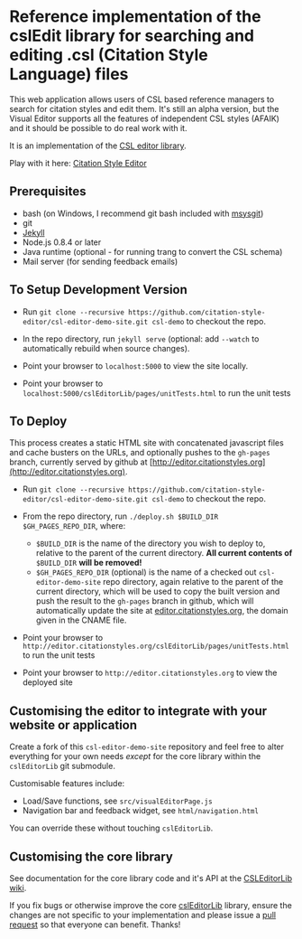 # Reference implementation of the cslEdit library for searching and editing .csl (Citation Style Language) files

This web application allows users of CSL based reference managers to search for citation styles and edit them. It's still an alpha version, but the Visual Editor supports all the features of independent CSL styles (AFAIK) and it should be possible to do real work with it.

It is an implementation of the [CSL editor library](https://github.com/citation-style-editor/csl-editor).

Play with it here: [Citation Style Editor](http://editor.citationstyles.org)

## Prerequisites

- bash (on Windows, I recommend git bash included with [msysgit](http://code.google.com/p/msysgit/downloads/list))
- git
- [Jekyll](https://github.com/mojombo/jekyll/wiki/install)
- Node.js 0.8.4 or later
- Java runtime (optional - for running trang to convert the CSL schema)
- Mail server (for sending feedback emails)

## To Setup Development Version

- Run `git clone --recursive https://github.com/citation-style-editor/csl-editor-demo-site.git csl-demo` to checkout the repo.

- In the repo directory, run `jekyll serve` (optional: add `--watch` to automatically rebuild when source changes).

- Point your browser to `localhost:5000` to view the site locally.

- Point your browser to `localhost:5000/cslEditorLib/pages/unitTests.html` to run the unit tests

## To Deploy

This process creates a static HTML site with concatenated javascript files and cache busters on the URLs, and optionally pushes to the `gh-pages` branch, currently served by github at [http://editor.citationstyles.org](http://editor.citationstyles.org).

- Run `git clone --recursive https://github.com/citation-style-editor/csl-editor-demo-site.git csl-demo` to checkout the repo.

- From the repo directory, run `./deploy.sh $BUILD_DIR $GH_PAGES_REPO_DIR`, where:
  - `$BUILD_DIR` is the name of the directory you wish to deploy to, relative to the parent of the current directory. **All current contents of** `$BUILD_DIR` **will be removed!**
  - `$GH_PAGES_REPO_DIR` (optional) is the name of a checked out `csl-editor-demo-site` repo directory, again relative to the parent of the current directory, which will be used to copy the built version and push the result to the `gh-pages` branch in github, which will automatically update the site at [editor.citationstyles.org](http://editor.citationstyles.org), the domain given in the CNAME file.

- Point your browser to `http://editor.citationstyles.org/cslEditorLib/pages/unitTests.html` to run the unit tests

- Point your browser to `http://editor.citationstyles.org` to view the deployed site

## Customising the editor to integrate with your website or application

Create a fork of this `csl-editor-demo-site` repository and feel free to alter everything for your own needs _except_ for the core library within the `cslEditorLib` git submodule.

Customisable features include:

- Load/Save functions, see `src/visualEditorPage.js`
- Navigation bar and feedback widget, see `html/navigation.html`

You can override these without touching `cslEditorLib`.

## Customising the core library

See documentation for the core library code and it's API at the [CSLEditorLib wiki](https://github.com/citation-style-editor/csl-editor/wiki).

If you fix bugs or otherwise improve the core [cslEditorLib](https://github.com/citation-style-editor/csl-editor) library, ensure the changes are not specific to your implementation and please issue a [pull request](https://github.com/citation-style-editor/csl-editor/pulls) so that everyone can benefit. Thanks!

